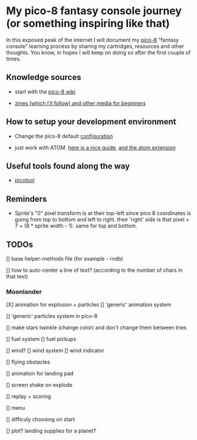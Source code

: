 # My pico-8 fantasy console journey (or something inspiring like that)
In this exposed peak of the internet I will document my [pico-8](https://www.lexaloffle.com/pico-8.php) "fantasy console" learning process by sharing my cartridges, resources and other thoughts. You know, in hopes I will keep on doing so after the first couple of times.  

## Knowledge sources

* start with the [pico-8 wiki](https://pico-8.fandom.com/wiki/)

* [zines (which I'll follow) and other media for beginners](https://www.lexaloffle.com/pico-8.php?page=resources#community)

## How to setup your development environment

* Change the pico-8 default [configuration](https://pico-8.fandom.com/wiki/Configuration)

* just work with ATOM. [here is a nice guide](https://www.lexaloffle.com/bbs/?tid=3440), [and the atom extension](https://atom.io/packages/language-pico8)

## Useful tools found along the way

* [picotool](https://pico-8.fandom.com/wiki/Picotool)

## Reminders

* Sprite's "0" pixel transform is at their top-left since pico 8 coordinates is going from top to bottom and left to right. their 'right' side is that pixel + 7 + (8 * sprite width - 1). same for top and bottom.

## TODOs

[] base helper-methods file (for example - rndb)

[] how to auto-center a line of text? (according to the number of chars in that text)

### Moonlander

[X] animation for explosion + particles
  [] 'generic' animation system 

[] 'generic' particles system in pico-8

[] make stars twinkle (change color) and don't change them between tries

[] fuel system
  [] fuel pickups

[] wind?
  [] wind system
  [] wind indicator

[] flying obstacles

[] animation for landing pad

[] screen shake on explode

[] replay + scoring

[] menu

[] difficuly choosing on start

[] plot? landing supplies for a planet?
